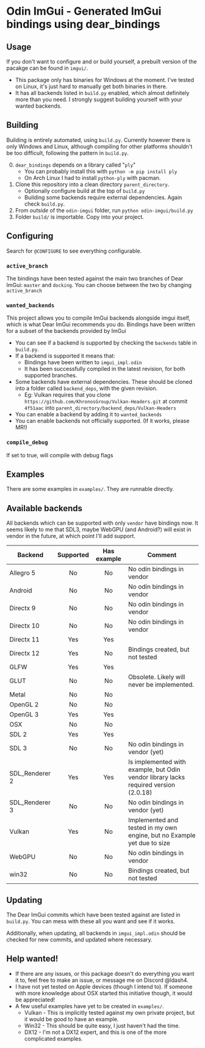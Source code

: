 # Odin ImGui - Generated ImGui bindings using dear_bindings

## Usage
If you don't want to configure and or build yourself, a prebuilt version of the pacakge can be found in `imgui/`.
 - This package only has binaries for Windows at the moment. I've tested on Linux, it's just hard to manually get both binaries in there.
 - It has all backends listed in `build.py` enabled, which almost definitely more than you need. I strongly suggest building yourself with your wanted backends.

## Building

Building is entirely automated, using `build.py`. Currently however there is only Windows and Linux, although compiling for other platforms shouldn't be too difficult, following the pattern in `build.py`.

 0. `dear_bindings` depends on a library called "`ply`"
	- You can probably install this with `python -m pip install ply`
	- On Arch Linux I had to install `python-ply` with pacman.
 1. Clone this repository into a clean directory `parent_directory`.
	- Optionally configure build at the top of `build.py`
	- Building some backends require external dependencies. Again check `build.py`.
 2. From *outside* of the `odin-imgui` folder, run `python odin-imgui/build.py`
 3. Folder `build/` is importable. Copy into your project.

## Configuring

Search for `@CONFIGURE` to see everything configurable.

### `active_branch`
The bindings have been tested against the main two branches of Dear ImGui: `master` and `docking`.
You can choose between the two by changing `active_branch`

### `wanted_backends`
This project allows you to compile ImGui backends alongside imgui itself, which is what Dear ImGui recommends you do.
Bindings have been written for a subset of the backends provided by ImGui
 - You can see if a backend is supported by checking the `backends` table in `build.py`.
 - If a backend is supported it means that:
	- Bindings have been written to `imgui_impl.odin`
	- It has been successfully compiled in the latest revision, for both supported branches.
 - Some backends have external dependencies. These should be cloned into a folder called `backend_deps`, with the given revision.
	- Eg: Vulkan requires that you clone `https://github.com/KhronosGroup/Vulkan-Headers.git` at commit `4f51aac` into `parent_directory/backend_deps/Vulkan-Headers`
 - You can enable a backend by adding it to `wanted_backends`
 - You can enable backends not officially supported. (If it works, please MR!)

### `compile_debug`
If set to true, will compile with debug flags

## Examples

There are some examples in `examples/`. They are runnable directly.

## Available backends

All backends which can be supported with only `vendor` have bindings now.
It seems likely to me that SDL3, maybe WebGPU (and Android?) will exist in vendor in the future, at which point I'll add support.

| Backend        | Supported | Has example | Comment                                                                              |
|----------------|:---------:|:-----------:|--------------------------------------------------------------------------------------|
| Allegro 5      |    No     |     No      | No odin bindings in vendor                                                           |
| Android        |    No     |     No      | No odin bindings in vendor                                                           |
| Directx 9      |    No     |     No      | No odin bindings in vendor                                                           |
| Directx 10     |    No     |     No      | No odin bindings in vendor                                                           |
| Directx 11     |    Yes    |     Yes     |                                                                                      |
| Directx 12     |    Yes    |     No      | Bindings created, but not tested                                                     |
| GLFW           |    Yes    |     Yes     |                                                                                      |
| GLUT           |    No     |     No      | Obsolete. Likely will never be implemented.                                          |
| Metal          |    No     |     No      |                                                                                      |
| OpenGL 2       |    No     |     No      |                                                                                      |
| OpenGL 3       |    Yes    |     Yes     |                                                                                      |
| OSX            |    No     |     No      |                                                                                      |
| SDL 2          |    Yes    |     Yes     |                                                                                      |
| SDL 3          |    No     |     No      | No odin bindings in vendor (yet)                                                     |
| SDL_Renderer 2 |    Yes    |     Yes     | Is implemented with example, but Odin vendor library lacks required version (2.0.18) |
| SDL_Renderer 3 |    No     |     No      | No odin bindings in vendor (yet)                                                     |
| Vulkan         |    Yes    |     No      | Implemented and tested in my own engine, but no Example yet due to size              |
| WebGPU         |    No     |     No      | No odin bindings in vendor                                                           |
| win32          |    No     |     No      | Bindings created, but not tested                                                     |

## Updating

The Dear ImGui commits which have been tested against are listed in `build.py`.
You can mess with these all you want and see if it works.

Additionally, when updating, all backends in `imgui_impl.odin` should be checked for new commits, and updated where necessary.

## Help wanted!

 - If there are any issues, or this package doesn't do everything you want it to, feel free to make an issue, or message me on Discord @ldash4.
 - I have not yet tested on Apple devices (though I intend to). If someone with more knowledge about OSX started this initiative though, it would be appreciated!
 - A few useful examples have yet to be created in `examples/`.
	- Vulkan - This is implicitly tested against my own private project, but it would be good to have an example.
	- Win32 - This should be quite easy, I just haven't had the time.
	- DX12 - I'm not a DX12 expert, and this is one of the more complicated examples.
